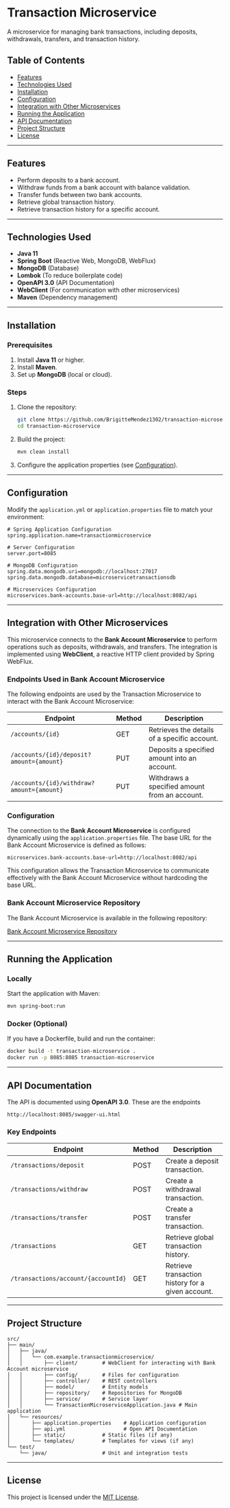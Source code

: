 
# Transaction Microservice

A microservice for managing bank transactions, including deposits, withdrawals, transfers, and transaction history.

## Table of Contents
- [Features](#features)
- [Technologies Used](#technologies-used)
- [Installation](#installation)
- [Configuration](#configuration)
- [Integration with Other Microservices](#integration-with-other-microservices)
- [Running the Application](#running-the-application)
- [API Documentation](#api-documentation)
- [Project Structure](#project-structure)
- [License](#license)

---

## Features
- Perform deposits to a bank account.
- Withdraw funds from a bank account with balance validation.
- Transfer funds between two bank accounts.
- Retrieve global transaction history.
- Retrieve transaction history for a specific account.

---

## Technologies Used
- **Java 11**
- **Spring Boot** (Reactive Web, MongoDB, WebFlux)
- **MongoDB** (Database)
- **Lombok** (To reduce boilerplate code)
- **OpenAPI 3.0** (API Documentation)
- **WebClient** (For communication with other microservices)
- **Maven** (Dependency management)

---

## Installation

### Prerequisites
1. Install **Java 11** or higher.
2. Install **Maven**.
3. Set up **MongoDB** (local or cloud).

### Steps
1. Clone the repository:
   ```bash
   git clone https://github.com/BrigitteMendez1302/transaction-microservice.git
   cd transaction-microservice
   ```

2. Build the project:
   ```bash
   mvn clean install
   ```

3. Configure the application properties (see [Configuration](#configuration)).

---

## Configuration

Modify the `application.yml` or `application.properties` file to match your environment:

```properties
# Spring Application Configuration
spring.application.name=transactionmicroservice

# Server Configuration
server.port=8085

# MongoDB Configuration
spring.data.mongodb.uri=mongodb://localhost:27017
spring.data.mongodb.database=microservicetransactionsdb

# Microservices Configuration
microservices.bank-accounts.base-url=http://localhost:8082/api
```
---


## Integration with Other Microservices

This microservice connects to the **Bank Account Microservice** to perform operations such as deposits, withdrawals, and transfers. The integration is implemented using **WebClient**, a reactive HTTP client provided by Spring WebFlux.

### Endpoints Used in Bank Account Microservice

The following endpoints are used by the Transaction Microservice to interact with the Bank Account Microservice:

| Endpoint                              | Method | Description                                    |
|---------------------------------------|--------|------------------------------------------------|
| `/accounts/{id}`                      | GET    | Retrieves the details of a specific account.   |
| `/accounts/{id}/deposit?amount={amount}` | PUT    | Deposits a specified amount into an account.   |
| `/accounts/{id}/withdraw?amount={amount}` | PUT    | Withdraws a specified amount from an account. |

### Configuration

The connection to the **Bank Account Microservice** is configured dynamically using the `application.properties` file. The base URL for the Bank Account Microservice is defined as follows:

```properties
microservices.bank-accounts.base-url=http://localhost:8082/api
```

This configuration allows the Transaction Microservice to communicate effectively with the Bank Account Microservice without hardcoding the base URL.

### Bank Account Microservice Repository

The Bank Account Microservice is available in the following repository:

[Bank Account Microservice Repository](https://github.com/BrigitteMendez1302/Java-Proyecto2-BankAccountMicroservice)


---

## Running the Application

### Locally
Start the application with Maven:
```bash
mvn spring-boot:run
```

### Docker (Optional)
If you have a Dockerfile, build and run the container:
```bash
docker build -t transaction-microservice .
docker run -p 8085:8085 transaction-microservice
```

---

## API Documentation

The API is documented using **OpenAPI 3.0**. These are the endpoints
```
http://localhost:8085/swagger-ui.html
```

### Key Endpoints
| Endpoint                            | Method | Description                                    |
|-------------------------------------|--------|------------------------------------------------|
| `/transactions/deposit`             | POST   | Create a deposit transaction.                 |
| `/transactions/withdraw`            | POST   | Create a withdrawal transaction.              |
| `/transactions/transfer`            | POST   | Create a transfer transaction.                |
| `/transactions`                     | GET    | Retrieve global transaction history.          |
| `/transactions/account/{accountId}` | GET    | Retrieve transaction history for a given account.|

---

## Project Structure
```plaintext
src/
├── main/
│   ├── java/
│   │   └── com.example.transactionmicroservice/
│   │       ├── client/        # WebClient for interacting with Bank Account microservice
│   │       ├── config/        # Files for configuration
│   │       ├── controller/    # REST controllers
│   │       ├── model/         # Entity models
│   │       ├── repository/    # Repositories for MongoDB
│   │       ├── service/       # Service layer
│   │       └── TransactionMicroserviceApplication.java # Main application
│   └── resources/
│       ├── application.properties    # Application configuration
│       ├── api.yml                   # Open API Documentation
│       ├── static/            # Static files (if any)
│       └── templates/         # Templates for views (if any)
└── test/
    └── java/                  # Unit and integration tests
```

---

## License
This project is licensed under the [MIT License](LICENSE).
